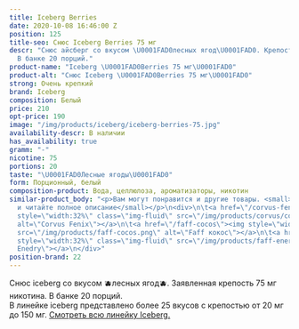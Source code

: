 ```yaml
---
title: Iceberg Berries
date: 2020-10-08 16:46:00 Z
position: 125
title-seo: Снюс Iceberg Berries 75 мг
descr: "Снюс айсберг со вкусом \U0001FAD0лесных ягод\U0001FAD0. Крепость 75 мг никотина.
  В банке 20 порций."
product-name: "Iceberg \U0001FAD0Berries 75 мг\U0001FAD0"
product-alt: "Снюс Iceberg \U0001FAD0Berries 75 мг\U0001FAD0"
strong: Очень крепкий
brand: Iceberg
composition: Белый
price: 210
opt-price: 190
image: "/img/products/iceberg/iceberg-berries-75.jpg"
availability-descr: В наличии
has_availability: true
gramm: "-"
nicotine: 75
portions: 20
taste: "\U0001FAD0Лесные ягоды\U0001FAD0"
form: Порционный, белый
composition-product: Вода, целлюлоза, ароматизаторы, никотин
similar-product_body: "<p>Вам могут понравится и другие товары. <small>Жмите на картинки
  и читайте полное описание</small></p>\n<div>\n\t<a href=\"/corvus-fenix-barberry\"><img
  style=\"width:32%\" class=\"img-fluid\" src=\"/img/products/corvus/corvus-fenix.png\"
  alt=\"Corvus Fenix\"></a>\n\t<a href=\"/faff-cocos\"><img style=\"width:32%\" class=\"img-fluid\"
  src=\"/img/products/faff-cocos.png\" alt=\"Faff кокос\"></a>\n\t<a href=\"/faff-snus-energy\"><img
  style=\"width:32%\" class=\"img-fluid\" src=\"/img/products/faff-energy.png\" alt=\"Faff
  Enedry\"></a>\n</div>"
position-brand: 22
---
```


Снюс iceberg со вкусом 🫐лесных ягод🫐. Заявленная крепость 75 мг никотина. В банке 20 порций.<br> 
В линейке iceberg представлено более 25 вкусов с крепостью от 20 мг до 150 мг. <a href="/iceberg">Смотреть всю линейку Iceberg.</a>